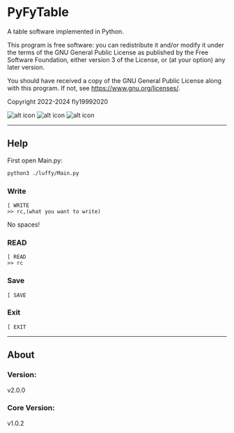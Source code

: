 # PyFyTable
A table software implemented in Python.

This program is free software: you can redistribute it and/or modify it under the terms of the GNU General Public License as published by the Free Software Foundation, either version 3 of the License, or (at your option) any later version.

You should have received a copy of the GNU General Public License along with this program. If not, see <https://www.gnu.org/licenses/>. 

Copyright 2022-2024 fly19992020

![alt icon](https://shields.io/github/license/fly19992020/PyFyTable.svg)
![alt icon](https://shields.io/github/repo-size/fly19992020/PyFyTable)
![alt icon](https://shields.io/github/v/release/fly19992020/PyFyTable?display_name=tag&include_prereleases)

---
## Help
First open Main.py:
``` bash
python3 ./luffy/Main.py
```
### Write
```
[ WRITE
>> rc,(what you want to write)
```
No spaces!
### READ
```
[ READ
>> rc
```
### Save
```
[ SAVE
```
### Exit
```
[ EXIT
```

---
## About
### Version:
v2.0.0
### Core Version:
v1.0.2
